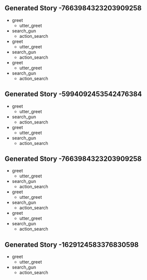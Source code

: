 ## Generated Story -7663984323203909258
* greet
    - utter_greet
* search_gun
    - action_search
* greet
    - utter_greet
* search_gun
    - action_search
* greet
    - utter_greet
* search_gun
    - action_search

## Generated Story -5994092453542476384
* greet
    - utter_greet
* search_gun
    - action_search
* greet
    - utter_greet
* search_gun
    - action_search

## Generated Story -7663984323203909258
* greet
    - utter_greet
* search_gun
    - action_search
* greet
    - utter_greet
* search_gun
    - action_search
* greet
    - utter_greet
* search_gun
    - action_search

## Generated Story -1629124583376830598
* greet
    - utter_greet
* search_gun
    - action_search


